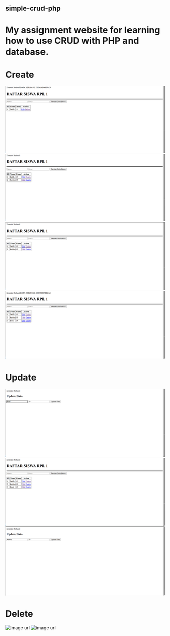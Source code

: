 ## simple-crud-php
# My assignment website for learning how to use CRUD with PHP and database.

# Create
![image url](https://github.com/d4a-arka/simple-crud-php/blob/81323167aeaf72a959231d8c66e46c823761e441/CRUD%20%231.png)
![image url](https://github.com/d4a-arka/simple-crud-php/blob/da23d51fa62bcda895d0139f65fcd12b453da8b8/CRUD%20%232.png)
![image url](https://github.com/d4a-arka/simple-crud-php/blob/907f54a5aa335524c0efbd21bff5a7a4cd162097/CRUD%20%233.png)
![image url](https://github.com/d4a-arka/simple-crud-php/blob/c745d75773d81a11a3dc3d2f98f3a99ca80a2076/CRUD%20%234.png)
# Update
![image url](https://github.com/d4a-arka/simple-crud-php/blob/a001ca3eb01c4e9b7d9db9550a00c27c05f854c2/CRUD%20%235.png)
![image url](https://github.com/d4a-arka/simple-crud-php/blob/4321dc7f06a31847a93f75c3e13293de457c2218/CRUD%20%236.png)
![image url](https://github.com/d4a-arka/simple-crud-php/blob/bd578dbb7ed9ad970c648af75584298dc3fff95c/CRUD%20%237.png)
# Delete
![image url]()
![image url]()
